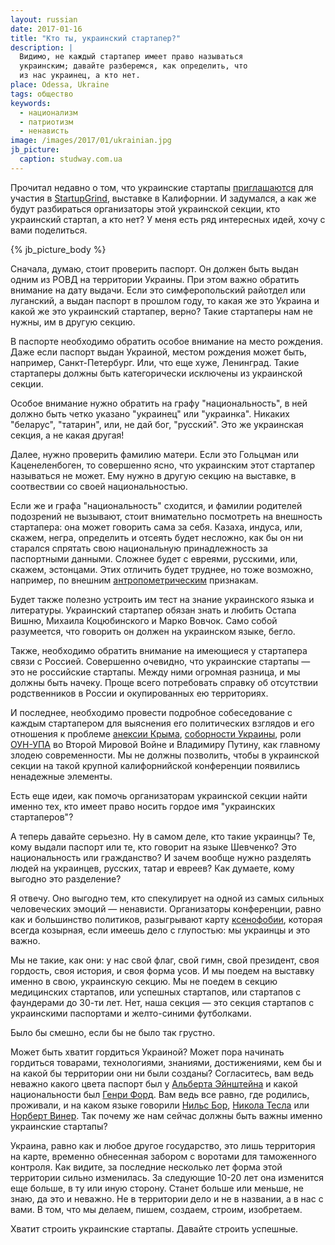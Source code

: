 ```yaml
---
layout: russian
date: 2017-01-16
title: "Кто ты, украинский стартапер?"
description: |
  Видимо, не каждый стартапер имеет право называться
  украинским; давайте разберемся, как определить, что
  из нас украинец, а кто нет.
place: Odessa, Ukraine
tags: общество
keywords:
  - национализм
  - патриотизм
  - ненависть
image: /images/2017/01/ukrainian.jpg
jb_picture:
  caption: studway.com.ua
---
```


Прочитал недавно о том, что украинские стартапы
[приглашаются](http://ain.ua/ukrainskie-startapy-opyat-edut-na-startupgrind) для
участия в [StartupGrind](https://www.startupgrind.com/conference/), выставке
в Калифорнии. И задумался, а как же будут разбираться организаторы
этой украинской секции, кто украинский стартап, а кто нет? У меня есть
ряд интересных идей, хочу с вами поделиться.

<!--more-->

{% jb_picture_body %}

Сначала, думаю, стоит проверить паспорт. Он должен быть выдан одним
из РОВД на территории Украины. При этом важно обратить внимание на дату
выдачи. Если это симферопольский райотдел или луганский, а выдан паспорт
в прошлом году, то какая же это Украина и какой же это украинский
стартапер, верно? Такие стартаперы нам не нужны, им в другую секцию.

В паспорте необходимо обратить особое внимание на место рождения. Даже если
паспорт выдан Украиной, местом рождения может быть, например, Санкт-Петербург.
Или, что еще хуже, Ленинград. Такие стартаперы должны быть категорически исключены
из украинской секции.

Особое внимание нужно обратить на графу "национальность", в ней должно
быть четко указано "украинец" или "украинка". Никаких "беларус", "татарин",
или, не дай бог, "русский". Это же украинская секция, а не какая другая!

Далее, нужно проверить фамилию матери. Если это Гольцман или Каценеленбоген,
то совершенно ясно, что украинским этот стартапер называться не может. Ему
нужно в другую секцию на выставке, в соотвествии со своей национальностью.

Если же и графа "национальность" сходится, и фамилии родителей подозрений не
вызывают, стоит внимательно посмотреть на внешность стартапера: она
может говорить сама за себя. Казаха, индуса, или, скажем, негра, определить
и отсеять будет несложно, как бы он ни старался спрятать свою национальную принадлежность
за паспортными данными. Сложнее будет с евреями, русскими, или, скажем, эстонцами.
Этих отличить будет труднее, но тоже возможно, например, по внешним
[антропометрическим](https://ru.wikipedia.org/wiki/%D0%90%D0%BD%D1%82%D1%80%D0%BE%D0%BF%D0%BE%D0%BC%D0%B5%D1%82%D1%80%D0%B8%D1%8F)
признакам.

Будет также полезно устроить им тест на знание украинского языка и литературы.
Украинский стартапер обязан знать и любить Остапа Вишню, Михаила Коцюбинского
и Марко Вовчок. Само собой разумеется, что говорить он должен на украинском языке,
бегло.

Также, необходимо обратить внимание на имеющиеся у стартапера связи с
Россией. Совершенно очевидно, что украинские стартапы &mdash; это не российские
стартапы. Между ними огромная разница, и мы должны быть начеку. Проще всего
потребовать справку об отсутствии родственников в России и окупированных
ею территориях.

И последнее, необходимо провести подробное собеседование с каждым стартапером
для выяснения его политических взглядов и его отношения к проблеме
[анексии Крыма](https://ru.wikipedia.org/wiki/%D0%9F%D1%80%D0%B8%D1%81%D0%BE%D0%B5%D0%B4%D0%B8%D0%BD%D0%B5%D0%BD%D0%B8%D0%B5_%D0%9A%D1%80%D1%8B%D0%BC%D0%B0_%D0%BA_%D0%A0%D0%BE%D1%81%D1%81%D0%B8%D0%B9%D1%81%D0%BA%D0%BE%D0%B9_%D0%A4%D0%B5%D0%B4%D0%B5%D1%80%D0%B0%D1%86%D0%B8%D0%B8),
[соборности Украины](https://ru.wikipedia.org/wiki/%D0%94%D0%B5%D0%BD%D1%8C_%D1%81%D0%BE%D0%B1%D0%BE%D1%80%D0%BD%D0%BE%D1%81%D1%82%D0%B8_%D0%A3%D0%BA%D1%80%D0%B0%D0%B8%D0%BD%D1%8B),
роли [ОУН-УПА](https://ru.wikipedia.org/wiki/%D0%A3%D0%BA%D1%80%D0%B0%D0%B8%D0%BD%D1%81%D0%BA%D0%B0%D1%8F_%D0%BF%D0%BE%D0%B2%D1%81%D1%82%D0%B0%D0%BD%D1%87%D0%B5%D1%81%D0%BA%D0%B0%D1%8F_%D0%B0%D1%80%D0%BC%D0%B8%D1%8F)
во Второй Мировой Войне и
Владимиру Путину, как главному злодею современности. Мы не должны позволить, чтобы
в украинской секции на такой крупной калифорнийской конференции появились
ненадежные элементы.

Есть еще идеи, как помочь организаторам украинской секции найти именно тех,
кто имеет право носить гордое имя "украинских стартаперов"?

А теперь давайте серьезно. Ну в самом деле, кто такие украинцы? Те, кому
выдали паспорт или те, кто говорит на языке Шевченко? Это национальность
или гражданство? И зачем вообще нужно разделять людей на украинцев,
русских, татар и евреев? Как думаете, кому выгодно это разделение?

Я отвечу. Оно выгодно тем, кто спекулирует на одной из самых сильных
человеческих эмоций &mdash; ненависти. Организаторы конференции, равно как
и большинство политиков, разыгрывают карту
[ксенофобии](https://ru.wikipedia.org/wiki/%D0%9A%D1%81%D0%B5%D0%BD%D0%BE%D1%84%D0%BE%D0%B1%D0%B8%D1%8F),
которая всегда козырная, если имеешь дело с глупостью: мы украинцы и это важно.

Мы не такие, как они: у нас свой флаг, свой гимн, свой президент,
своя гордость, своя история, и своя форма усов. И мы поедем на выставку
именно в свою, украинскую секцию. Мы не поедем в секцию медицинских
стартапов, или успешных стартапов, или стартапов с фаундерами до 30-ти лет.
Нет, наша секция &mdash; это секция стартапов с украинскими паспортами
и желто-синими футболками.

Было бы смешно, если бы не было так грустно.

Может быть хватит гордиться Украиной? Может пора начинать гордиться
товарами, технологиями, знаниями, достижениями, кем бы и на какой бы
территории они ни были созданы? Согласитесь, вам ведь неважно какого цвета
паспорт был у
[Альберта Эйнштейна](https://uk.wikipedia.org/wiki/%D0%90%D0%BB%D1%8C%D0%B1%D0%B5%D1%80%D1%82_%D0%95%D0%B9%D0%BD%D1%88%D1%82%D0%B5%D0%B9%D0%BD)
и какой национальности был
[Генри Форд](https://ru.wikipedia.org/wiki/%D0%A4%D0%BE%D1%80%D0%B4,_%D0%93%D0%B5%D0%BD%D1%80%D0%B8).
Вам ведь все равно, где родились, проживали, и на каком языке говорили
[Нильс Бор](https://ru.wikipedia.org/wiki/%D0%91%D0%BE%D1%80,_%D0%9D%D0%B8%D0%BB%D1%8C%D1%81),
[Никола Тесла](https://ru.wikipedia.org/wiki/%D0%A2%D0%B5%D1%81%D0%BB%D0%B0,_%D0%9D%D0%B8%D0%BA%D0%BE%D0%BB%D0%B0)
или
[Норберт Винер](https://ru.wikipedia.org/wiki/%D0%92%D0%B8%D0%BD%D0%B5%D1%80,_%D0%9D%D0%BE%D1%80%D0%B1%D0%B5%D1%80%D1%82).
Так почему же нам сейчас должны быть важны именно украинские стартапы?

Украина, равно как и любое другое государство, это лишь территория
на карте, временно обнесенная забором с воротами для таможенного контроля.
Как видите, за последние несколько лет форма этой территории сильно изменилась.
За следующие 10-20 лет она изменится еще больше, в ту или иную сторону.
Станет больше или меньше, не знаю, да это и неважно. Не в территории
дело и не в названии, а в нас с вами. В том, что мы делаем, пишем, создаем,
строим, изобретаем.

Хватит строить украинские стартапы. Давайте строить успешные.

